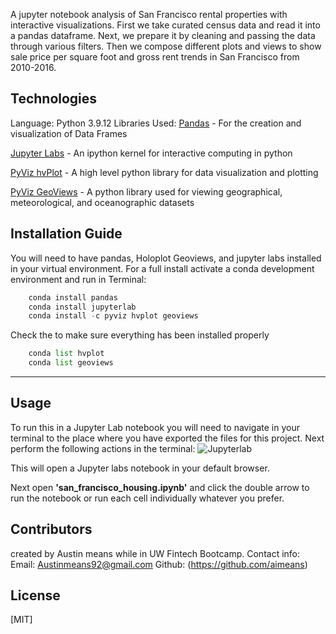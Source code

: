 A jupyter notebook analysis of San Francisco rental properties with interactive visualizations. First we take curated census data and read it into a pandas dataframe. Next, we prepare it by cleaning and passing the data through various filters. Then we compose different plots and views to show sale price per square foot and gross rent trends in San Francisco from 2010-2016.
## Technologies
Language: Python 3.9.12
Libraries Used: 
[Pandas](https://pandas.pydata.org/pandas-docs/stable/index.html) - For the creation and visualization of Data Frames

[Jupyter Labs](https://jupyter.org/) - An ipython kernel for interactive computing in python

[PyViz hvPlot](https://hvplot.holoviz.org/index.html) - A high level python library for data visualization and plotting

[PyViz GeoViews](https://geoviews.org/) - A python library used for viewing geographical, meteorological, and oceanographic datasets
## Installation Guide
You will need to have pandas, Holoplot Geoviews, and jupyter labs installed in your virtual environment.
For a full install activate a conda development environment and run in Terminal:
```python
    conda install pandas
    conda install jupyterlab
    conda install -c pyviz hvplot geoviews
```

Check the to make sure everything has been installed properly
```python
    conda list hvplot
    conda list geoviews
```

---
## Usage
To run this in a Jupyter Lab notebook you will need to navigate in your terminal to the place where you have exported the files for this project.
Next perform the following actions in the terminal:
![Jupyterlab](readme_images/Jupyterlab.png)

This will open a Jupyter labs notebook in your default browser.

Next open **'san_francisco_housing.ipynb'** and click the double arrow to run the notebook or run each cell individually whatever you prefer.

## Contributors
created by Austin means while in UW Fintech Bootcamp.
Contact info:
Email: Austinmeans92@gmail.com
Github: (https://github.com/aimeans)

## License
[MIT]
